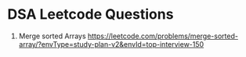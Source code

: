 # DSA Leetcode Questions
1. Merge sorted Arrays https://leetcode.com/problems/merge-sorted-array/?envType=study-plan-v2&envId=top-interview-150
